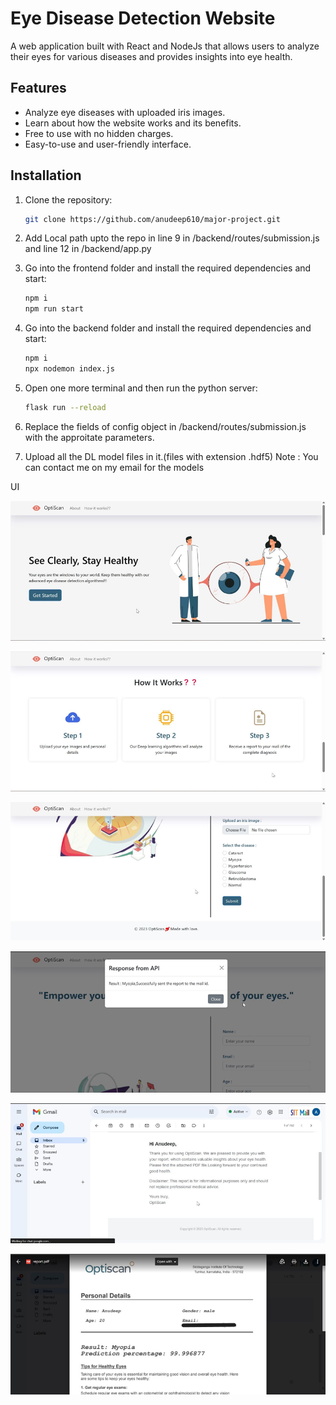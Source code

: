 # Eye Disease Detection Website

A web application built with React and NodeJs that allows users to analyze their eyes for various diseases and provides insights into eye health.

## Features

- Analyze eye diseases with uploaded iris images.
- Learn about how the website works and its benefits.
- Free to use with no hidden charges.
- Easy-to-use and user-friendly interface.

## Installation

1. Clone the repository:

   ```bash
   git clone https://github.com/anudeep610/major-project.git
   ```
2. Add Local path upto the repo in 
    line 9 in /backend/routes/submission.js and
    line 12 in /backend/app.py
3. Go into the frontend folder and install the required dependencies and start:
    ```bash
    npm i
    npm run start
    ```
4. Go into the backend folder and install the required dependencies and start:

    ```bash
    npm i
    npx nodemon index.js
    ```
5. Open one more terminal and then run the python server:

    ```bash
    flask run --reload
    ```
6. Replace the fields of config object in /backend/routes/submission.js with the approitate parameters.
7. Upload all the DL model files in it.(files with extension .hdf5)
    Note : You can contact me on my email for the models

UI

![Alt text](./readme_images/home_screen.png)

![Alt text](./readme_images/how_it_works.png)

![Alt text](./readme_images/upload_form.png)

![Alt text](./readme_images/result.png)

![Alt text](./readme_images/email_notification.png)

![Alt text](./readme_images/report.png)
